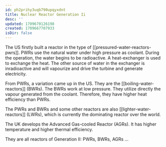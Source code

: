 ```yaml
---
id: ph2prihy3uqb790upqyxdnt
title: Nuclear Reactor Generation Ii
desc: ''
updated: 1709670126198
created: 1709667707933
isDir: false
---
```

The US firstly built a reactor in the type of [[pressured-water-reactors-pwrs]]. PWRs use the natural
water under high pressure as coolant. During the operation, the water
begins to be radioactive. A heat-exchanger is used to exchange the heat.
The other source of water in the exchanger is inradioactive and will
vapourize and drive the turbine and generate electricity.

From PWRs, a variation came up in the US. They are the [[boiling-water-reactors]] (BWRs). The BWRs work
at low pressure. They utilize directly the vapour generated from the
coolant. Therefore, they have higher heat efficiency than PWRs.

The PWRs and BWRs and some other reactors are also [[lighter-water-reactors]] (LWRs), which is
currently the dominating reactor over the world.

The UK develops the Advanced Gas-cooled Reactor (AGRs). It has higher
temperature and higher thermal efficiency.

They are all reactors of Generation II: PWRs, BWRs, AGRs ...
